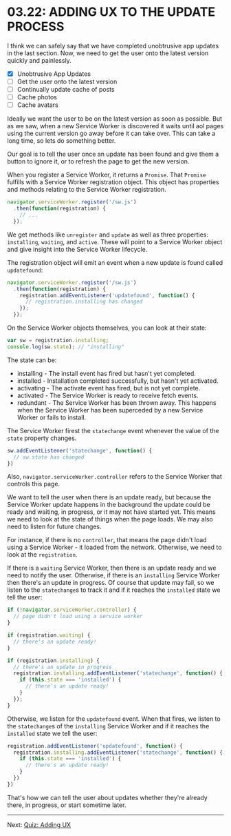 # 03.22: ADDING UX TO THE UPDATE PROCESS
I think we can safely say that we have completed unobtrusive app updates in the last section. Now, we need to get the user onto the latest version quickly and painlessly.

  - [X] Unobtrusive App Updates
  - [ ] Get the user onto the latest version
  - [ ] Continually update cache of posts
  - [ ] Cache photos
  - [ ] Cache avatars

Ideally we want the user to be on the latest version as soon as possible. But as we saw, when a new Service Worker is discovered it waits until aol pages using the current version go away before it can take over. This can take a long time, so lets do something better.

Our goal is to tell the user once an update has been found and give them a button to ignore it, or to refresh the page to get the new version.

When you register a Service Worker, it returns a `Promise`. That `Promise` fulfills with a Service Worker registration object. This object has properties and methods relating to the Service Worker registration.

```js
navigator.serviceWorker.register('/sw.js')
  .then(function(registration) {
    // ...
  });
```

We get methods like `unregister` and `update` as well as three properties: `installing`, `waiting`, and `active`. These will point to a Service Worker object and give insight into the Service Worker lifecycle.

The registration object will emit an event when a new update is found called `updatefound`:

```js
navigator.serviceWorker.register('/sw.js')
  .then(function(registration) {
    registration.addEventListener('updatefound', function() {
      // registration.installing has changed
    });
  });
```

On the Service Worker objects themselves, you can look at their state:

```js
var sw = registration.installing;
console.log(sw.state); // "installing"
```

The state can be:
  - installing - The install event has fired but hasn't yet completed.
  - installed - Installation completed successfully, but hasn't yet activated.
  - activating - The activate event has fired, but is not yet complete.
  - activated - The Service Worker is ready to receive fetch events.
  - redundant - The Service Worker has been thrown away. This happens when the Service Worker has been superceded by a new Service Worker or fails to install.
  
The Service Worker firest the `statechange` event whenever the value of the `state` property changes.

```js
sw.addEventListener('statechange', function() {
  // sw.state has changed
})
```

Also, `navigator.serviceWorker.controller` refers to the Service Worker that controls this page.

We want to tell the user when there is an update ready, but because the Service Worker update happens in the background the update could be ready and waiting, in progress, or it may not have started yet. This means we need to look at the state of things when the page loads. We may also need to listen for future changes. 

For instance, if there is no `controller`, that means the page didn't load using a Service Worker - it loaded from the network. Otherwise, we need to look at the `registration`.

If there is a `waiting` Service Worker, then there is an update ready and we need to notify the user. Otherwise, if there is an `installing` Service Worker then there's an update in progress. Of course that update may fail, so we listen to the `statechange`s to track it and if it reaches the `installed` state we tell the user:

```js
if (!navigator.serviceWorker.controller) {
  // page didn't load using a service worker
}

if (registration.waiting) {
  // there's an update ready!
}

if (registration.installing) {
  // there's an update in progress
  registration.installing.addEventListener('statechange', function() {
    if (this.state === 'installed') {
      // there's an update ready!
    }
  });
}
```

Otherwise, we listen for the `updatefound` event. When that fires, we listen to the `statechange`s of the `installing` Service Worker and if it reaches the `installed` state we tell the user:

```js
registration.addEventListener('updatefound', function() {
  registration.installing.addEventListener('statechange', function() {
    if (this.state === 'installed') {
      // there's an update ready!
    }
  })
})
```

That's how we can tell the user about updates whether they're already there, in progress, or start sometime later.

- - -

Next: [Quiz: Adding UX](./23-quiz-adding-ux.md)